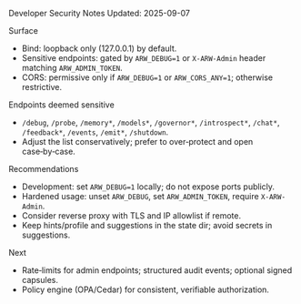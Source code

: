 Developer Security Notes
Updated: 2025-09-07

Surface
- Bind: loopback only (127.0.0.1) by default.
- Sensitive endpoints: gated by `ARW_DEBUG=1` or `X-ARW-Admin` header matching `ARW_ADMIN_TOKEN`.
- CORS: permissive only if `ARW_DEBUG=1` or `ARW_CORS_ANY=1`; otherwise restrictive.

Endpoints deemed sensitive
- `/debug`, `/probe`, `/memory*`, `/models*`, `/governor*`, `/introspect*`, `/chat*`, `/feedback*`, `/events`, `/emit*`, `/shutdown`.
- Adjust the list conservatively; prefer to over‑protect and open case‑by‑case.

Recommendations
- Development: set `ARW_DEBUG=1` locally; do not expose ports publicly.
- Hardened usage: unset `ARW_DEBUG`, set `ARW_ADMIN_TOKEN`, require `X-ARW-Admin`.
- Consider reverse proxy with TLS and IP allowlist if remote.
- Keep hints/profile and suggestions in the state dir; avoid secrets in suggestions.

Next
- Rate‑limits for admin endpoints; structured audit events; optional signed capsules.
- Policy engine (OPA/Cedar) for consistent, verifiable authorization.
